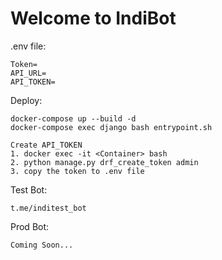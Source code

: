 # Welcome to IndiBot

.env file:

    Token=
    API_URL=
    API_TOKEN=
    
Deploy:
    
    docker-compose up --build -d
    docker-compose exec django bash entrypoint.sh
    
    Create API_TOKEN
    1. docker exec -it <Container> bash
    2. python manage.py drf_create_token admin
    3. copy the token to .env file

    
Test Bot:

    t.me/inditest_bot
    
Prod Bot:
    
    Coming Soon...
   
